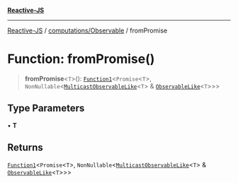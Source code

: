 [**Reactive-JS**](../../../README.md)

***

[Reactive-JS](../../../README.md) / [computations/Observable](../README.md) / fromPromise

# Function: fromPromise()

> **fromPromise**\<`T`\>(): [`Function1`](../../../functions/type-aliases/Function1.md)\<`Promise`\<`T`\>, `NonNullable`\<[`MulticastObservableLike`](../../interfaces/MulticastObservableLike.md)\<`T`\> & [`ObservableLike`](../../interfaces/ObservableLike.md)\<`T`\>\>\>

## Type Parameters

• **T**

## Returns

[`Function1`](../../../functions/type-aliases/Function1.md)\<`Promise`\<`T`\>, `NonNullable`\<[`MulticastObservableLike`](../../interfaces/MulticastObservableLike.md)\<`T`\> & [`ObservableLike`](../../interfaces/ObservableLike.md)\<`T`\>\>\>
